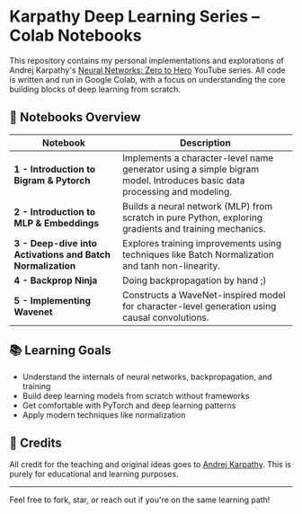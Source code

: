 # Karpathy Deep Learning Series – Colab Notebooks

This repository contains my personal implementations and explorations of Andrej Karpathy's [Neural Networks: Zero to Hero](https://www.youtube.com/playlist?list=PLAqhIrjkxbuWI23v9cThsA9GvCAUhRvKZ) YouTube series. All code is written and run in Google Colab, with a focus on understanding the core building blocks of deep learning from scratch.

## 📘 Notebooks Overview

| Notebook | Description |
|---------|-------------|
| **1 - Introduction to Bigram & Pytorch** | Implements a character-level name generator using a simple bigram model. Introduces basic data processing and modeling. |
| **2 - Introduction to MLP & Embeddings** | Builds a neural network (MLP) from scratch in pure Python, exploring gradients and training mechanics. |
| **3 - Deep-dive into Activations and Batch Normalization** | Explores training improvements using techniques like Batch Normalization and tanh non-linearity. |
| **4 - Backprop Ninja** | Doing backpropagation by hand ;) |
| **5 - Implementing Wavenet** | Constructs a WaveNet-inspired model for character-level generation using causal convolutions. |


## 📚 Learning Goals

- Understand the internals of neural networks, backpropagation, and training
- Build deep learning models from scratch without frameworks
- Get comfortable with PyTorch and deep learning patterns
- Apply modern techniques like normalization

## 🙏 Credits

All credit for the teaching and original ideas goes to [Andrej Karpathy](https://github.com/karpathy). This is purely for educational and learning purposes.

---

Feel free to fork, star, or reach out if you're on the same learning path!

